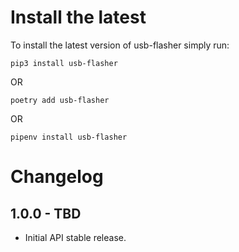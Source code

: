 Install the latest
===================

To install the latest version of usb-flasher simply run:

`pip3 install usb-flasher`

OR

`poetry add usb-flasher`

OR

`pipenv install usb-flasher`


Changelog
=========
## 1.0.0 - TBD
- Initial API stable release.
